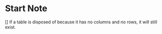 # Start Note

[] If a table is disposed of because it has no columns and no rows, it will still exist.